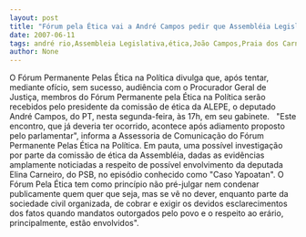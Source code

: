 ```yaml
---
layout: post
title: "Fórum pela Ética vai a André Campos pedir que Assembléia Legislativa investigue Elina Carneiro"
date: 2007-06-11
tags: andré rio,Assembleia Legislativa,ética,João Campos,Praia dos Carneiros
author: None
---
```

O F&oacute;rum Permanente Pelas &Eacute;tica na Pol&iacute;tica divulga que, ap&oacute;s tentar, mediante of&iacute;cio, sem sucesso, audi&ecirc;ncia com o Procurador Geral de Justi&ccedil;a, membros do F&oacute;rum Permanente pela &Eacute;tica na Pol&iacute;tica ser&atilde;o recebidos pelo presidente da comiss&atilde;o de &eacute;tica da ALEPE, o deputado Andr&eacute; Campos, do PT, nesta segunda-feira, &agrave;s 17h, em seu gabinete.
&nbsp;
&quot;Este encontro, que j&aacute; deveria ter ocorrido, acontece ap&oacute;s adiamento proposto pelo parlamentar&quot;, informa a Assessoria de Comunica&ccedil;&atilde;o do F&oacute;rum Permanente Pelas &Eacute;tica na Pol&iacute;tica.
Em pauta, uma poss&iacute;vel investiga&ccedil;&atilde;o por parte da comiss&atilde;o de &eacute;tica da Assembl&eacute;ia, dadas as evid&ecirc;ncias amplamente noticiadas a respeito de poss&iacute;vel envolvimento da deputada Elina Carneiro, do PSB, no epis&oacute;dio conhecido como &quot;Caso Yapoatan&quot;.
O F&oacute;rum Pela &Eacute;tica tem como princ&iacute;pio n&atilde;o pr&eacute;-julgar nem condenar publicamente quem quer que seja, mas se v&ecirc; no dever, enquanto parte da sociedade civil organizada, de cobrar e exigir os devidos esclarecimentos dos fatos quando mandatos outorgados pelo povo e o respeito ao er&aacute;rio, principalmente, est&atilde;o envolvidos&quot;.
&nbsp;
 